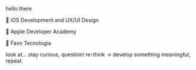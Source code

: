 hello there

🍏 iOS Development and UX/UI Design

📖 Apple Developer Academy

🍁 Favo Tecnologia

look at... stay curious, question! re-think -> develop something meaningful, repeat.

<!---
slpuppy/slpuppy is a ✨ special ✨ repository because its `README.md` (this file) appears on your GitHub profile.
You can click the Preview link to take a look at your changes.
--->
